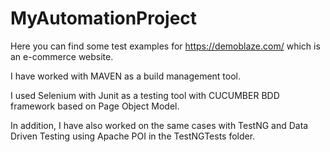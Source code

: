 # MyAutomationProject

Here you can find some test examples for https://demoblaze.com/ which is an e-commerce website.

I have worked with MAVEN as a build management tool.

I used Selenium with Junit as a testing tool with CUCUMBER BDD framework based on Page Object Model.

In addition, I have also worked on the same cases with TestNG and Data Driven Testing using Apache POI in the TestNGTests folder.


